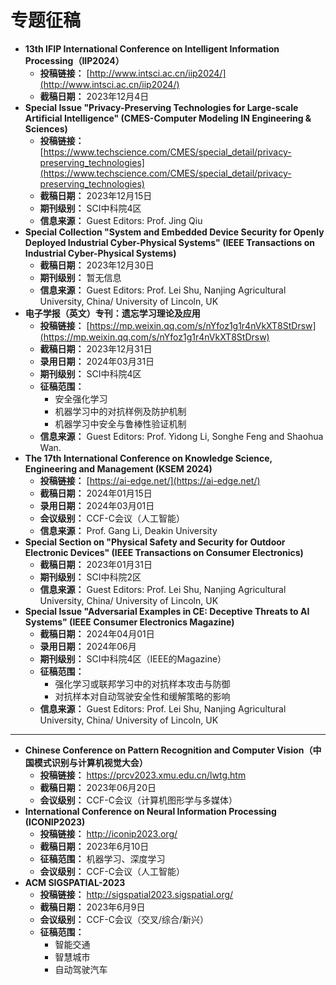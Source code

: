 # 专题征稿

- **13th IFIP International Conference on Intelligent Information Processing（IIP2024）**
  - **投稿链接：** [http://www.intsci.ac.cn/iip2024/](http://www.intsci.ac.cn/iip2024/)
  - **截稿日期：** 2023年12月4日
- **Special Issue "Privacy-Preserving Technologies for Large-scale Artificial Intelligence" (CMES-Computer Modeling IN Engineering & Sciences)** 
  - **投稿链接：** [https://www.techscience.com/CMES/special_detail/privacy-preserving_technologies](https://www.techscience.com/CMES/special_detail/privacy-preserving_technologies)
  - **截稿日期：** 2023年12月15日
  - **期刊级别：** SCI中科院4区
  - **信息来源：** Guest Editors: Prof. Jing Qiu
- **Special Collection "System and Embedded Device Security for Openly Deployed Industrial Cyber-Physical Systems" (IEEE Transactions on Industrial Cyber-Physical Systems)**
  - **截稿日期：** 2023年12月30日
  - **期刊级别：** 暂无信息
  - **信息来源：** Guest Editors: Prof. Lei Shu, Nanjing Agricultural University, China/ University of Lincoln, UK
- **电子学报（英文）专刊：遗忘学习理论及应用**
  - **投稿链接：** [https://mp.weixin.qq.com/s/nYfoz1g1r4nVkXT8StDrsw](https://mp.weixin.qq.com/s/nYfoz1g1r4nVkXT8StDrsw)
  - **截稿日期：** 2023年12月31日
  - **录用日期：** 2024年03月31日
  - **期刊级别：** SCI中科院4区
  - **征稿范围：** 
    - 安全强化学习
    - 机器学习中的对抗样例及防护机制
    - 机器学习中安全与鲁棒性验证机制
  - **信息来源：** Guest Editors: Prof. Yidong Li, Songhe Feng and Shaohua Wan.
- **The 17th International Conference on Knowledge Science, Engineering and Management (KSEM 2024)**
  - **投稿链接：** [https://ai-edge.net/](https://ai-edge.net/)
  - **截稿日期：** 2024年01月15日
  - **录用日期：** 2024年03月01日
  - **会议级别：** CCF-C会议（人工智能）
  - **信息来源：** Prof. Gang Li, Deakin University
- **Special Section on "Physical Safety and Security for Outdoor Electronic Devices" (IEEE Transactions on Consumer Electronics)**
  - **截稿日期：** 2023年01月31日
  - **期刊级别：** SCI中科院2区
  - **信息来源：** Guest Editors: Prof. Lei Shu, Nanjing Agricultural University, China/ University of Lincoln, UK
- **Special Issue "Adversarial Examples in CE: Deceptive Threats to AI Systems" (IEEE Consumer Electronics Magazine)**
  - **截稿日期：** 2024年04月01日
  - **录用日期：** 2024年06月
  - **期刊级别：** SCI中科院4区（IEEE的Magazine）
  - **征稿范围：** 
    - 强化学习或联邦学习中的对抗样本攻击与防御
    - 对抗样本对自动驾驶安全性和缓解策略的影响
  - **信息来源：** Guest Editors: Prof. Lei Shu, Nanjing Agricultural University, China/ University of Lincoln, UK

---

- **Chinese Conference on Pattern Recognition and Computer Vision（中国模式识别与计算机视觉大会）**
  - **投稿链接：** https://prcv2023.xmu.edu.cn/lwtg.htm
  - **截稿日期：** 2023年06月20日
  - **会议级别：** CCF-C会议（计算机图形学与多媒体）
- **International Conference on Neural Information Processing (ICONIP2023)**
  - **投稿链接：** http://iconip2023.org/
  - **截稿日期：** 2023年6月10日
  - **征稿范围：** 机器学习、深度学习
  - **会议级别：** CCF-C会议（人工智能）
- **ACM SIGSPATIAL-2023**
  - **投稿链接：** http://sigspatial2023.sigspatial.org/
  - **截稿日期：** 2023年6月9日
  - **会议级别：** CCF-C会议（交叉/综合/新兴）
  - **征稿范围：** 
    - 智能交通
    - 智慧城市
    - 自动驾驶汽车
